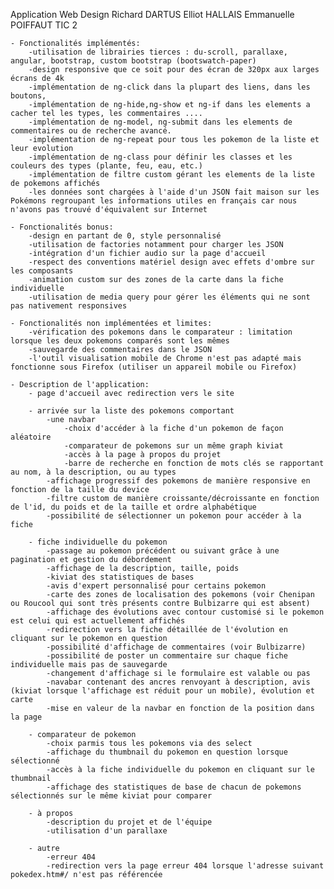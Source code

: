 Application Web Design
Richard DARTUS
Elliot HALLAIS
Emmanuelle POIFFAUT
TIC 2


	- Fonctionalités implémentés:
		-utilisation de librairies tierces : du-scroll, parallaxe, angular, bootstrap, custom bootstrap (bootswatch-paper)
		-design responsive que ce soit pour des écran de 320px aux larges écrans de 4k
		-implémentation de ng-click dans la plupart des liens, dans les boutons,
		-implémentation de ng-hide,ng-show et ng-if dans les elements a cacher tel les types, les commentaires ....
		-implémentation de ng-model, ng-submit dans les elements de commentaires ou de recherche avancé.
		-implémentation de ng-repeat pour tous les pokemon de la liste et leur evolution
		-implémentation de ng-class pour définir les classes et les couleurs des types (plante, feu, eau, etc.)
		-implémentation de filtre custom gérant les elements de la liste de pokemons affichés
		-les données sont chargées à l'aide d'un JSON fait maison sur les Pokémons regroupant les informations utiles en français car nous n'avons pas trouvé d'équivalent sur Internet
	
	- Fonctionalités bonus:
		-design en partant de 0, style personnalisé
		-utilisation de factories notamment pour charger les JSON
		-intégration d'un fichier audio sur la page d'accueil
		-respect des conventions matériel design avec effets d'ombre sur les composants
		-animation custom sur des zones de la carte dans la fiche individuelle
		-utilisation de media query pour gérer les éléments qui ne sont pas nativement responsives
	
	- Fonctionalités non implémentées et limites:
		-vérification des pokemons dans le comparateur : limitation lorsque les deux pokemons comparés sont les mêmes
		-sauvegarde des commentaires dans le JSON
		-l'outil visualisation mobile de Chrome n'est pas adapté mais fonctionne sous Firefox (utiliser un appareil mobile ou Firefox)
		
	- Description de l'application:
		- page d'accueil avec redirection vers le site
		
		- arrivée sur la liste des pokemons comportant 
			-une navbar
				-choix d'accéder à la fiche d'un pokemon de façon aléatoire
				-comparateur de pokemons sur un même graph kiviat
				-accès à la page à propos du projet
				-barre de recherche en fonction de mots clés se rapportant au nom, à la description, ou au types
			-affichage progressif des pokemons de manière responsive en fonction de la taille du device
			-filtre custom de manière croissante/décroissante en fonction de l'id, du poids et de la taille et ordre alphabétique
			-possibilité de sélectionner un pokemon pour accéder à la fiche
		
		- fiche individuelle du pokemon
			-passage au pokemon précédent ou suivant grâce à une pagination et gestion du débordement
			-affichage de la description, taille, poids
			-kiviat des statistiques de bases
			-avis d'expert personnalisé pour certains pokemon
			-carte des zones de localisation des pokemons (voir Chenipan ou Roucool qui sont très présents contre Bulbizarre qui est absent)
			-affichage des évolutions avec contour customisé si le pokemon est celui qui est actuellement affichés
			-redirection vers la fiche détaillée de l'évolution en cliquant sur le pokemon en question
			-possibilité d'affichage de commentaires (voir Bulbizarre)
			-possibilité de poster un commentaire sur chaque fiche individuelle mais pas de sauvegarde
			-changement d'affichage si le formulaire est valable ou pas
			-navabar contenant des ancres renvoyant à description, avis (kiviat lorsque l'affichage est réduit pour un mobile), évolution et carte
			-mise en valeur de la navbar en fonction de la position dans la page
		
		- comparateur de pokemon
			-choix parmis tous les pokemons via des select
			-affichage du thumbnail du pokemon en question lorsque sélectionné
			-accès à la fiche individuelle du pokemon en cliquant sur le thumbnail
			-affichage des statistiques de base de chacun de pokemons sélectionnés sur le même kiviat pour comparer
		
		- à propos
			-description du projet et de l'équipe
			-utilisation d'un parallaxe
		
		- autre
			-erreur 404
			-redirection vers la page erreur 404 lorsque l'adresse suivant pokedex.htm#/ n'est pas référencée